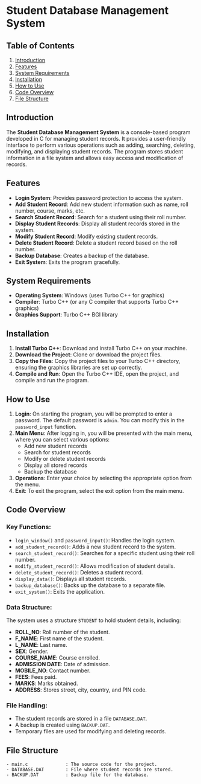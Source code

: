 # Student Database Management System

## Table of Contents
1. [Introduction](#introduction)
2. [Features](#features)
3. [System Requirements](#system-requirements)
4. [Installation](#installation)
5. [How to Use](#how-to-use)
6. [Code Overview](#code-overview)
7. [File Structure](#file-structure)

## Introduction
The **Student Database Management System** is a console-based program developed in C for managing student records. It provides a user-friendly interface to perform various operations such as adding, searching, deleting, modifying, and displaying student records. The program stores student information in a file system and allows easy access and modification of records.

## Features
- **Login System**: Provides password protection to access the system.
- **Add Student Record**: Add new student information such as name, roll number, course, marks, etc.
- **Search Student Record**: Search for a student using their roll number.
- **Display Student Records**: Display all student records stored in the system.
- **Modify Student Record**: Modify existing student records.
- **Delete Student Record**: Delete a student record based on the roll number.
- **Backup Database**: Creates a backup of the database.
- **Exit System**: Exits the program gracefully.

## System Requirements
- **Operating System**: Windows (uses Turbo C++ for graphics)
- **Compiler**: Turbo C++ (or any C compiler that supports Turbo C++ graphics)
- **Graphics Support**: Turbo C++ BGI library

## Installation
1. **Install Turbo C++**: Download and install Turbo C++ on your machine.
2. **Download the Project**: Clone or download the project files.
3. **Copy the Files**: Copy the project files to your Turbo C++ directory, ensuring the graphics libraries are set up correctly.
4. **Compile and Run**: Open the Turbo C++ IDE, open the project, and compile and run the program.

## How to Use
1. **Login**: On starting the program, you will be prompted to enter a password. The default password is `admin`. You can modify this in the `password_input` function.
2. **Main Menu**: After logging in, you will be presented with the main menu, where you can select various options:
   - Add new student records
   - Search for student records
   - Modify or delete student records
   - Display all stored records
   - Backup the database
3. **Operations**: Enter your choice by selecting the appropriate option from the menu.
4. **Exit**: To exit the program, select the exit option from the main menu.

## Code Overview
### Key Functions:
- `login_window()` and `password_input()`: Handles the login system.
- `add_student_record()`: Adds a new student record to the system.
- `search_student_record()`: Searches for a specific student using their roll number.
- `modify_student_record()`: Allows modification of student details.
- `delete_student_record()`: Deletes a student record.
- `display_data()`: Displays all student records.
- `backup_database()`: Backs up the database to a separate file.
- `exit_system()`: Exits the application.

### Data Structure:
The system uses a structure `STUDENT` to hold student details, including:
- **ROLL_NO**: Roll number of the student.
- **F_NAME**: First name of the student.
- **L_NAME**: Last name.
- **SEX**: Gender.
- **COURSE_NAME**: Course enrolled.
- **ADMISSION DATE**: Date of admission.
- **MOBILE_NO**: Contact number.
- **FEES**: Fees paid.
- **MARKS**: Marks obtained.
- **ADDRESS**: Stores street, city, country, and PIN code.

### File Handling:
- The student records are stored in a file `DATABASE.DAT`.
- A backup is created using `BACKUP.DAT`.
- Temporary files are used for modifying and deleting records.

## File Structure
```
- main.c              : The source code for the project.
- DATABASE.DAT        : File where student records are stored.
- BACKUP.DAT          : Backup file for the database.
```
